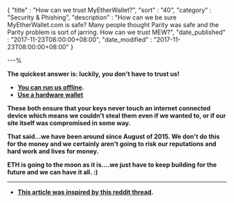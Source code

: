 {
"title"       : "How can we trust MyEtherWallet?",
"sort"        : "40",
"category"    : "Security & Phishing",
"description" : "How can we be sure MyEtherWallet.com is safe? Many people thought Parity was safe and the Parity problem is sort of jarring. How can we trust MEW?",
"date_published" : "2017-11-23T08:00:00+08:00",
"date_modified"  : "2017-11-23T08:00:00+08:00"
}

---%


<b id="hcwtm_b">The quickest answer is: luckily, you don't have to trust us!<b>

<ul>
  <li id="hcwtm_l1">
    <a href="https://kb.myetherwallet.com/offline/running-myetherwallet-locally.html" target="_blank">You can run us offline</a>.
  </li>
  <li id="hcwtm_l2">
    <a href="https://kb.myetherwallet.com/hardware-wallets/hardware-wallet-recommendations.html" target="_blank">Use a hardware wallet</a>
  </li>
</ul>

<p id="hcwtm_p1">
  These both ensure that your keys never touch an internet connected device which means we couldn't steal them even if we wanted to, or if our site itself was compromised in some way.
</p>

<p id="hcwtm_p2">
  That said...we have been around since August of 2015. We don't do this for the money and we certainly aren't going to risk our reputations and hard work and lives for money.
</p>

<p id="hcwtm_p3">
  ETH is going to the moon as it is....we just have to keep building for the future and we can have it all. :)
</p>

---

<ul>
  <li id="hcwtm_l3">
    <a href="https://www.reddit.com/r/ethereum/comments/7canjm/how_can_we_be_sure_myetherwalletcom_is_safe_many/" target="_blank">This article was inspired by this reddit thread</a>.
  </li>
</ul>
